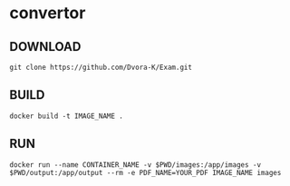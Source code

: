 # convertor

## DOWNLOAD
    git clone https://github.com/Dvora-K/Exam.git
## BUILD
    docker build -t IMAGE_NAME .
## RUN
    docker run --name CONTAINER_NAME -v $PWD/images:/app/images -v $PWD/output:/app/output --rm -e PDF_NAME=YOUR_PDF IMAGE_NAME images
